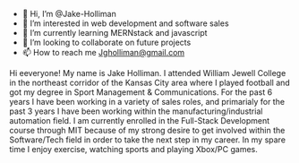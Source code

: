 - 👋 Hi, I’m @Jake-Holliman
- 👀 I’m interested in web development and software sales
- 🌱 I’m currently learning  MERNstack and javascript
- 💞️ I’m looking to collaborate on future projects
- 📫 How to reach me Jgholliman@gmail.com

<!---
Jake-Holliman/Jake-Holliman is a ✨ special ✨ repository because its `README.md` (this file) appears on your GitHub profile.
You can click the Preview link to take a look at your changes.
--->
<!DOCTYPE html>
<html>
    <head>
        <title>Example</title>
    </head>
    <body>
        <p>Hi eeveryone! My name is Jake Holliman. I attended William Jewell College in the northeast corridor of the Kansas City area where I played football and got my degree in Sport Management & Communications. For the past 6 years I have been working in a variety of sales roles, and primarialy for the past 3 years I have been working within the manufacturing/industrial automation field. I am currently enrolled in the Full-Stack Development course through MIT because of my strong desire to get involved within the Software/Tech field in order to take the next step in my career. In my spare time I enjoy exercise, watching sports and playing Xbox/PC games. </p>
    </body>
</html>
